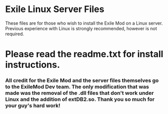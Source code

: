 # Exile Linux Server Files

These files are for those who wish to install the Exile Mod on a Linux server.
 Previous experience with Linux is strongly recommended, however is not required.


# Please read the readme.txt for install instructions.

### All credit for the Exile Mod and the server files themselves go to the ExileMod Dev team. The only modification that was made was the removal of the .dll files that don't work under Linux and the addition of extDB2.so. Thank you so much for your guy's hard work!
